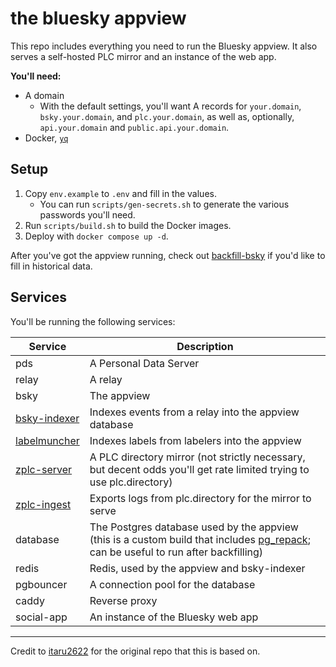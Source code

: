 # the bluesky appview

This repo includes everything you need to run the Bluesky appview. It also serves a self-hosted PLC mirror and an instance of the web app.

**You'll need:**
- A domain
	- With the default settings, you'll want A records for `your.domain`, `bsky.your.domain`, and `plc.your.domain`, as well as, optionally, `api.your.domain` and `public.api.your.domain`.
- Docker, [`yq`](https://github.com/mikefarah/yq/#install)

## Setup
1. Copy `env.example` to `.env` and fill in the values.
    - You can run `scripts/gen-secrets.sh` to generate the various passwords you'll need.
2. Run `scripts/build.sh` to build the Docker images.
3. Deploy with `docker compose up -d`.


After you've got the appview running, check out [backfill-bsky](https://github.com/zeppelin-social/backfill-bsky) if you'd like to fill in historical data.

## Services

You'll be running the following services:

| Service                                                                       | Description                                                                                                                                                              |
|-------------------------------------------------------------------------------|--------------------------------------------------------------------------------------------------------------------------------------------------------------------------|
| pds                                                                           | A Personal Data Server                                                                                                                                                   |
| relay                                                                         | A relay                                                                                                                                                                  |
| bsky                                                                          | The appview                                                                                                                                                              |
| [bsky-indexer](https://github.com/zeppelin-social/bsky-indexer)               | Indexes events from a relay into the appview database                                                                                                                    |
| [labelmuncher](https://github.com/zeppelin-social/labelmuncher)               | Indexes labels from labelers into the appview                                                                                                                            |
| [zplc-server](https://github.com/char/zplc-server/blob/main/src/serve-plc.ts) | A PLC directory mirror (not strictly necessary, but decent odds you'll get rate limited trying to use plc.directory)                                                     |
| [zplc-ingest](https://github.com/char/zplc-server/blob/main/src/ingest.ts)    | Exports logs from plc.directory for the mirror to serve                                                                                                                  |
| database                                                                      | The Postgres database used by the appview (this is a custom build that includes [pg_repack](https://github.com/reorg/pg_repack); can be useful to run after backfilling) |
| redis                                                                         | Redis, used by the appview and bsky-indexer                                                                                                                              |
| pgbouncer                                                                     | A connection pool for the database                                                                                                                                       |
| caddy                                                                         | Reverse proxy                                                                                                                                                            |
| social-app                                                                    | An instance of the Bluesky web app                                                                                                                                       |

---

Credit to [itaru2622](https://github.com/itaru2622/bluesky-selfhost-env) for the original repo that this is based on.

